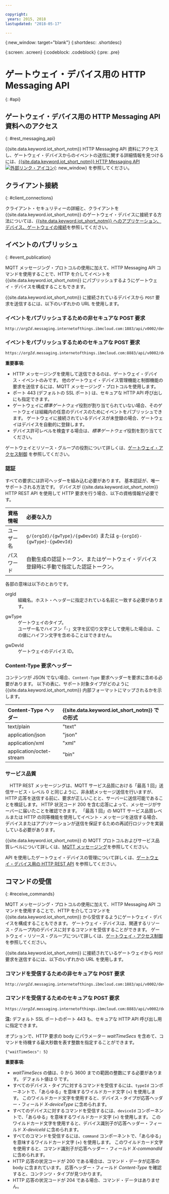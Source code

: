 ```yaml
---

copyright:
 years: 2015, 2018
lastupdated: "2018-05-17"

---
```


{:new_window: target="blank"}
{:shortdesc: .shortdesc}

{:screen: .screen}
{:codeblock: .codeblock}
{:pre: .pre}

# ゲートウェイ・デバイス用の HTTP Messaging API
{: #api}

## ゲートウェイ・デバイス用の HTTP Messaging API 資料へのアクセス
{: #rest_messaging_api}

{{site.data.keyword.iot_short_notm}} HTTP Messaging API 資料にアクセスし、ゲートウェイ・デバイスからのイベントの送信に関する詳細情報を見つけるには、[{{site.data.keyword.iot_short_notm}} HTTP Messaging API ![外部リンク・アイコン](../../../icons/launch-glyph.svg)](https://docs.internetofthings.ibmcloud.com/apis/swagger/v0002/http-messaging.html){: new_window} を参照してください。


## クライアント接続
{: #client_connections}

クライアント・セキュリティーの詳細と、クライアントを {{site.data.keyword.iot_short_notm}} のゲートウェイ・デバイスに接続する方法については、[{{site.data.keyword.iot_short_notm}} へのアプリケーション、デバイス、ゲートウェイの接続](../reference/security/connect_devices_apps_gw.html)を参照してください。


## イベントのパブリッシュ
{: #event_publication}

MQTT メッセージング・プロトコルの使用に加えて、HTTP Messaging API コマンドを使用することで、HTTP を介してイベントを {{site.data.keyword.iot_short_notm}} にパブリッシュするようにゲートウェイ・デバイスを構成することもできます。

{{site.data.keyword.iot_short_notm}} に接続されているデバイスから ``POST`` 要求を送信するには、以下のいずれかの URL を使用します。

### イベントをパブリッシュするための非セキュアな POST 要求

<pre class="pre"><code class="hljs">http://<var class="keyword varname">orgId</var>.messaging.internetofthings.ibmcloud.com:1883/api/v0002/device/types/<var class="keyword varname">typeId</var>/devices/<var class="keyword varname">deviceId</var>/events/<var class="keyword varname">eventId</var></code></pre>

### イベントをパブリッシュするためのセキュアな POST 要求

<pre class="pre"><code class="hljs">https://<var class="keyword varname">orgId</var>.messaging.internetofthings.ibmcloud.com:8883/api/v0002/device/types/<var class="keyword varname">typeId</var>/devices/<var class="keyword varname">deviceId</var>/events/<var class="keyword varname">eventId</var></code></pre>

**重要事項:**
- HTTP メッセージングを使用して送信できるのは、ゲートウェイ・デバイス・イベントのみです。 他のゲートウェイ・デバイス管理機能と制御機能の要求を送信するには、MQTT メッセージング・プロトコルを使用します。
- ポート 443 (デフォルトの SSL ポート) は、セキュアな HTTP API 呼び出しにも指定できます。
- ゲートウェイに*標準ゲートウェイ*役割が割り当てられていない場合、そのゲートウェイは組織内の任意のデバイスのためにイベントをパブリッシュできます。 ゲートウェイに接続されているデバイスが未登録の場合、ゲートウェイはデバイスを自動的に登録します。
- デバイス許可レベルを検査する場合は、*標準ゲートウェイ*役割を割り当ててください。

ゲートウェイとリソース・グループの役割について詳しくは、[ゲートウェイ・アクセス制御](../gateways/gateway-access-control.html) を参照してください。

### 認証

すべての要求には許可ヘッダーを組み込む必要があります。 基本認証が、唯一サポートされる方法です。 デバイスが {{site.data.keyword.iot_short_notm}} HTTP REST API を使用して HTTP 要求を行う場合、以下の資格情報が必要です。

|資格情報|必要な入力|
|:---|:---|
|ユーザー名| `g/{orgId}/{gwType}/{gwDevId}` または `g-{orgId}-{gwType}-{gwDevId}`
|パスワード| 自動生成の認証トークン、またはゲートウェイ・デバイス登録時に手動で指定した認証トークン。

各部の意味は以下のとおりです。

<dl>
<dt>orgId</dt>  
<dd>組織名。ホスト・ヘッダーに指定されている名前と一致する必要があります。</dd>

<p></p>
<dt>gwType</dt>  
<dd>ゲートウェイのタイプ。 </dd>
<dd>ユーザー名でハイフン「-」文字を区切り文字として使用した場合は、この値にハイフン文字を含めることはできません。 </dd>
<p></p>
<dt>gwDevId</dt>  
<dd>ゲートウェイのデバイス ID。 </dd>
</dl>


### Content-Type 要求ヘッダー

コンテンツが JSON でない場合、`Content-Type` 要求ヘッダーを要求に含める必要があります。 以下の表に、サポート対象タイプがどのように {{site.data.keyword.iot_short_notm}} 内部フォーマットにマップされるかを示します。

|Content-Type ヘッダー|{{site.data.keyword.iot_short_notm}} での形式|
|:---|:---|
|text/plain|"text"
|application/json| "json"
|application/xml | "xml"
|application/octet-stream|"bin"

### サービス品質

　HTTP REST メッセージングは、MQTT サービス品質における「最高 1 回」送信サービス・レベル 0 と同じように、非永続メッセージ送信を行いますが、HTTP 応答を送信する前に、要求が正しいことと、サーバーに送信可能であることを検証します。 HTTP 状況コード 200 を含む応答によって、メッセージがサーバーに届いたことを確認できます。 「最高 1 回」の MQTT サービス品質レベルまたは HTTP の同等機能を使用してイベント・メッセージを送信する場合、デバイスまたはアプリケーションが送信を保証するための再試行ロジックを実装している必要があります。

{{site.data.keyword.iot_short_notm}} の MQTT プロトコルおよびサービス品質レベルについて詳しくは、[MQTT メッセージング](../reference/mqtt/index.html)を参照してください。

API を使用したゲートウェイ・デバイスの管理について詳しくは、[ゲートウェイ・デバイス用の HTTP REST API](../gateways/gw_api.html) を参照してください。

## コマンドの受信
{: #receive_commands}

MQTT メッセージング・プロトコルの使用に加えて、HTTP Messaging API コマンドを使用することで、HTTP を介してコマンドを {{site.data.keyword.iot_short_notm}} から受信するようにゲートウェイ・デバイスを構成することもできます。 ゲートウェイ・デバイスは、関連するリソース・グループ内のデバイスに対するコマンドを受信することができます。 ゲートウェイ・リソース・グループについて詳しくは、[ゲートウェイ・アクセス制御](../gateways/gateway-access-control.html) を参照してください。

{{site.data.keyword.iot_short_notm}} に接続されているゲートウェイから ``POST`` 要求を送信するには、以下のいずれかの URL を使用します。

### コマンドを受信するための非セキュアな POST 要求

<pre class="pre"><code class="hljs">http://<var class="keyword varname">orgId</var>.messaging.internetofthings.ibmcloud.com:1883/api/v0002/device/types/<var class="keyword varname">typeId</var>/devices/<var class="keyword varname">deviceId</var>/commands/<var class="keyword varname">command</var>/request</code></pre>

### コマンドを受信するためのセキュアな POST 要求

<pre class="pre"><code class="hljs">https://<var class="keyword varname">orgId</var>.messaging.internetofthings.ibmcloud.com:8883/api/v0002/device/types/<var class="keyword varname">typeId</var>/devices/<var class="keyword varname">deviceId</var>/commands/<var class="keyword varname">command</var>/request</code></pre>

**注:** デフォルト SSL ポートのポート 443 も、セキュアな HTTP API 呼び出し用に指定できます。

オプションで、HTTP 要求の body にパラメーター *waitTimeSecs* を含めて、コマンドを待機する最大秒数を表す整数を指定することができます。
<pre class="pre"><code class="hljs">{"waitTimeSecs": 5} </code></pre>


**重要事項:**
- *waitTimeSecs* の値は、0 から 3600 までの範囲の整数にする必要があります。 デフォルト値は 0 です。
- すべてのデバイス・タイプに対するコマンドを受信するには、`typeId` コンポーネントで、「あらゆる」を意味するワイルドカード文字 (+) を使用します。 このワイルドカード文字を使用すると、デバイス・タイプが応答ヘッダー・フィールド *X-deviceType* に含められます。
- すべてのデバイスに対するコマンドを受信するには、`deviceId` コンポーネントで、「あらゆる」を意味するワイルドカード文字 (+) を使用します。 このワイルドカード文字を使用すると、デバイス識別子が応答ヘッダー・フィールド *X-deviceId* に含められます。
- すべてのコマンドを受信するには、`command` コンポーネントで、「あらゆる」を意味するワイルドカード文字 (+) を使用します。 このワイルドカード文字を使用すると、コマンド識別子が応答ヘッダー・フィールド *X-commandId* に含められます。
- HTTP 応答の状況コードが 200 である場合は、コマンド・データが応答の body に含まれています。 応答ヘッダー・フィールド *Content-Type* を確認すると、コンテンツ・タイプが見つかります。
- HTTP 応答の状況コードが 204 である場合、コマンド・データはありません。

